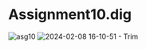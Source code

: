 # Assignment10.dig
![asg10](https://github.com/Cemkeles11/Assignment10.dig/assets/132370265/4c85f0b6-5474-4fdc-96d0-765481a9bdf8)
![2024-02-08 16-10-51 - Trim](https://github.com/Cemkeles11/Assignment10.dig/assets/132370265/e7001bd8-e968-4343-ab23-ce52cf79cec0)
